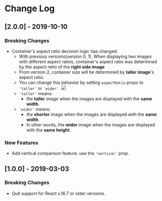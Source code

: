 # Change Log

## [2.0.0] - 2019-10-10

### Breaking Changes

- Container's aspect ratio decision logic has changed.
  - With previous versions(version 0, 1), When displaying two images with different aspect ratios, container's aspect ratio was determined by the aspect retio of the **right side image**
  - From version 2, container size will be determined by **taller image**'s aspect ratio.
  - You can change this behavior by setting `aspectRatio` props to `'taller'` or `'wider'`.
    <img src="https://user-images.githubusercontent.com/10986861/67077377-25b7c880-f1ca-11e9-9feb-fc5313ad696b.png" style="max-width: 500px">
  - `'taller'` means:
    - the **taller** image when the images are displayed with the **same width**.
  - `'wider'` means:
    - the **shorter** image when the images are displayed with the **same width**.
    - In other words, the **wider** image when the images are displayed with the **same height**.

### New Features

- Add vertical comparison feature. use the `'vertical'` prop.

## [1.0.0] - 2019-03-03

### Breaking Changes

- Quit support for React v.16.7 or older versions.

